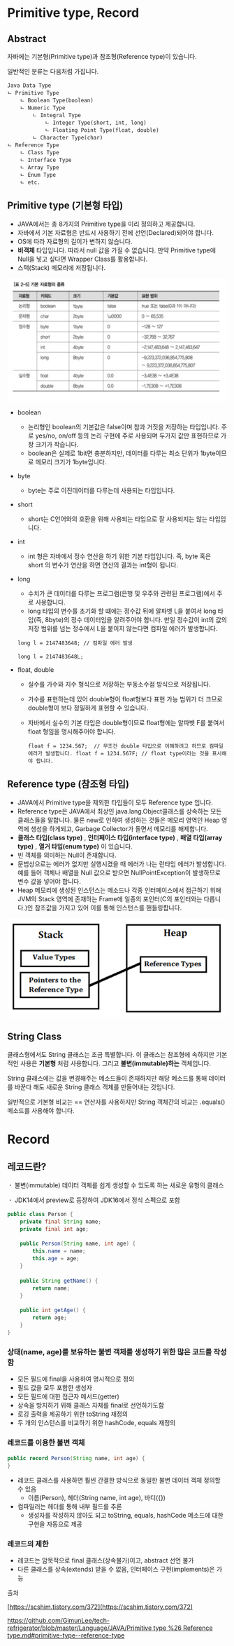 # Primitive type, Record

## Abstract

자바에는 기본형(Primitive type)과 참조형(Reference type)이 있습니다. 

일반적인 분류는 다음처럼 가집니다.

```
Java Data Type
ㄴ Primitive Type
    ㄴ Boolean Type(boolean)
    ㄴ Numeric Type
        ㄴ Integral Type
            ㄴ Integer Type(short, int, long)
            ㄴ Floating Point Type(float, double)
        ㄴ Character Type(char)
ㄴ Reference Type
    ㄴ Class Type
    ㄴ Interface Type
    ㄴ Array Type
    ㄴ Enum Type
    ㄴ etc.
```

## Primitive type (기본형 타입)

- JAVA에서는 총 8가지의 Primitive type을 미리 정의하고 제공합니다.
- 자바에서 기본 자료형은 반드시 사용하기 전에 선언(Declared)되어야 합니다.
- OS에 따라 자료형의 길이가 변하지 않습니다.
- **비객체** 타입입니다. 따라서 null 값을 가질 수 없습니다. 만약 Primitive type에 Null을 넣고 싶다면 Wrapper Class를 활용합니다.
- 스택(Stack) 메모리에 저장됩니다.

![img](imgs/1.png)

- boolean
    - 논리형인 boolean의 기본값은 false이며 참과 거짓을 저장하는 타입입니다. 주로 yes/no, on/off 등의 논리 구현에 주로 사용되며 두가지 값만 표현하므로 가장 크기가 작습니다.
    - boolean은 실제로 1bit면 충분하지만, 데이터를 다루는 최소 단위가 1byte이므로 메모리 크기가 1byte입니다.
- byte
    - byte는 주로 이진데이터를 다루는데 사용되는 타입입니다.
- short
    - short는 C언어와의 호환을 위해 사용되는 타입으로 잘 사용되지는 않는 타입입니다.
- int
    - int 형은 자바에서 정수 연산을 하기 위한 기본 타입입니다. 즉, byte 혹은 short 의 변수가 연산을 하면 연산의 결과는 int형이 됩니다.
- long
    - 수치가 큰 데이터를 다루는 프로그램(은행 및 우주와 관련된 프로그램)에서 주로 사용합니다.
    - long 타입의 변수를 초기화 할 떄에는 정수값 뒤에 알파벳 L을 붙여서 long 타입(즉, 8byte)의 정수 데이터임을 알려주어야 합니다. 만일 정수값이 int의 값의 저장 범위를 넘는 정수에서 L을 붙이지 않는다면 컴파일 에러가 발생합니다.
    
    `long l = 2147483648; // 컴파일 에러 발생`
    
    `long l = 2147483648L;`
    
- float, double
    - 실수를 가수와 지수 형식으로 저장하는 부동소수점 방식으로 저장됩니다.
    - 가수를 표현하는데 있어 double형이 float형보다 표현 가능 범위가 더 크므로 double형이 보다 정밀하게 표현할 수 있습니다.
    - 자바에서 실수의 기본 타입은 double형이므로 float형에는 알파벳 F를 붙여서 float 형임을 명시해주어야 합니다.
        
        `float f = 1234.567;  // 무조건 double 타입으로 이해하려고 하므로 컴파일 에러가 발생합니다.
        float f = 1234.567F; // float type이라는 것을 표시해야 합니다.`
        

## Reference type (참조형 타입)

- JAVA에서 Primitive type을 제외한 타입들이 모두 Reference type 입니다.
- Reference type은 JAVA에서 최상인 java.lang.Object클래스를 상속하는 모든 클래스들을 말합니다.
물론 new로 인하여 생성하는 것들은 메모리 영역인 Heap 영역에 생성을 하게되고, Garbage Collector가 돌면서 메모리를 해제합니다.
- **클래스 타입(class type)** , **인터페이스 타입(interface type)** , **배열 타입(array type)** , **열거 타입(enum type)** 이 있습니다.
- 빈 객체를 의미하는 Null이 존재합니다.
- 문법상으로는 에러가 없지만 실행시켰을 때 에러가 나는 런타임 에러가 발생합니다. 예를 들어 객체나 배열을 Null 값으로 받으면 NullPointException이 발생하므로 변수 값을 넣어야 합니다.
- Heap 메모리에 생성된 인스턴스는 메소드나 각종 인터페이스에서 접근하기 위해 JVM의 Stack 영역에 존재하는 Frame에 일종의 포인터(C의 포인터와는 다릅니다.)인 참조값을 가지고 있어 이를 통해 인스턴스를 핸들링합니다.

![img2](imgs/2.png)

## String Class

클래스형에서도 String 클래스는 조금 특별합니다. 이 클래스는 참조형에 속하지만 기본적인 사용은 **기본형** 처럼 사용합니다. 그리고 **불변(immutable)하는** 객체입니다. 

String 클래스에는 값을 변경해주는 메소드들이 존재하지만 해당 메소드를 통해 데이터를 바꾼다 해도 새로운 String 클래스 객체를 만들어내는 것입니다. 

일반적으로 기본형 비교는 == 연산자를 사용하지만 String 객체간의 비교는 .equals() 메소드를 사용해야 합니다.

# Record

## 레코드란?

**ㆍ** 불변(immutable) 데이터 객체를 쉽게 생성할 수 있도록 하는 새로운 유형의 클래스

**ㆍ** JDK14에서 preview로 등장하여 JDK16에서 정식 스펙으로 포함

```java
public class Person {
    private final String name;
    private final int age;
    
    public Person(String name, int age) {
        this.name = name;
        this.age = age;
    }
    
    public String getName() {
        return name;
    }
    
    public int getAge() {
        return age;
    }
}
```

### 상태(name, age)를 보유하는 불변 객체를 생성하기 위한 많은 코드를 작성함

- 모든 필드에 final을 사용하여 명시적으로 정의
- 필드 값을 모두 포함한 생성자
- 모든 필드에 대한 접근자 메서드(getter)
- 상속을 방지하기 위해 클래스 자체를 final로 선언하기도함
- 로깅 출력을 제공하기 위한 toString 재정의
- 두 개의 인스턴스를 비교하기 위한 hashCode, equals 재정의

### 레코드를 이용한 불변 객체

```java
public record Person(String name, int age) {
}
```

- 레코드 클래스를 사용하면 훨씬 간결한 방식으로 동일한 불변 데이터 객체 정의할 수 있음
    - 이름(Person), 헤더(String name, int age), 바디({})
- 컴파일러는 헤더를 통해 내부 필드를 추론
    - 생성자를 작성하지 않아도 되고 toString, equals, hashCode 메소드에 대한 구현을 자동으로 제공
    

### 레코드의 제한

- 레코드는 암묵적으로 final 클래스(상속불가)이고, abstract 선언 불가
- 다른 클래스를 상속(extends) 받을 수 없음, 인터페이스 구현(implements)은 가능

출처

[https://scshim.tistory.com/372](https://scshim.tistory.com/372)

[https://github.com/GimunLee/tech-refrigerator/blob/master/Language/JAVA/Primitive type %26 Reference type.md#primitive-type--reference-type](https://github.com/GimunLee/tech-refrigerator/blob/master/Language/JAVA/Primitive%20type%20%26%20Reference%20type.md#primitive-type--reference-type)
